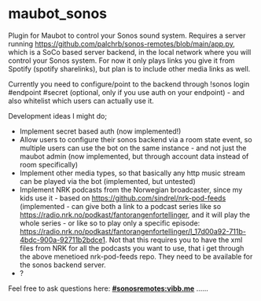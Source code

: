 # maubot_sonos
Plugin for Maubot to control your Sonos sound system. Requires a server running https://github.com/palchrb/sonos-remotes/blob/main/app.py, which is a SoCo based server backend, in the local network where you will control your Sonos system. For now it only plays links you give it from Spotify (spotify sharelinks), but plan is to include other media links as well.

Currently you need to configure/point to the backend through !sonos login #endpoint #secret (optional, only if you use auth on your endpoint) - and also whitelist which users can actually use it. 

Development ideas I might do;
- Implement secret based auth (now implemented!)
- Allow users to configure their sonos backend via a room state event, so multiple users can use the bot on the same instance - and not just the maubot admin (now implemented, but through account data instead of room specifically)
- Implement other media types, so that basically any http music stream can be played via the bot (implemented, but untested)
- Implement NRK podcasts from the Norwegian broadcaster, since my kids use it - based on https://github.com/sindrel/nrk-pod-feeds (implemented - can give both a link to a podcast series like so https://radio.nrk.no/podkast/fantorangenfortellinger, and it will play the whole series - or like so to play only a specific episode: https://radio.nrk.no/podkast/fantorangenfortellinger/l_17d00a92-711b-4bdc-900a-92711b2bdce1. Not that this requires you to have the xml files from NRK for all the podcasts you want to use, that i get through the above menetioed nrk-pod-feeds repo. They need to be available for the sonos backend server. 
- ?


Feel free to ask questions here: **[#sonosremotes:vibb.me](https://matrix.to/#/#sonosremotes:vibb.me)**  ......
